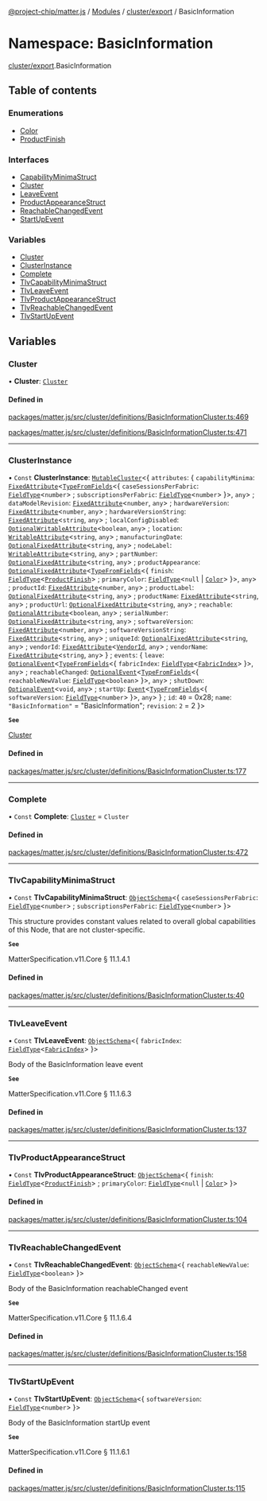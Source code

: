 [@project-chip/matter.js](../README.md) / [Modules](../modules.md) / [cluster/export](cluster_export.md) / BasicInformation

# Namespace: BasicInformation

[cluster/export](cluster_export.md).BasicInformation

## Table of contents

### Enumerations

- [Color](../enums/cluster_export.BasicInformation.Color.md)
- [ProductFinish](../enums/cluster_export.BasicInformation.ProductFinish.md)

### Interfaces

- [CapabilityMinimaStruct](../interfaces/cluster_export.BasicInformation.CapabilityMinimaStruct.md)
- [Cluster](../interfaces/cluster_export.BasicInformation.Cluster.md)
- [LeaveEvent](../interfaces/cluster_export.BasicInformation.LeaveEvent.md)
- [ProductAppearanceStruct](../interfaces/cluster_export.BasicInformation.ProductAppearanceStruct.md)
- [ReachableChangedEvent](../interfaces/cluster_export.BasicInformation.ReachableChangedEvent.md)
- [StartUpEvent](../interfaces/cluster_export.BasicInformation.StartUpEvent.md)

### Variables

- [Cluster](cluster_export.BasicInformation.md#cluster)
- [ClusterInstance](cluster_export.BasicInformation.md#clusterinstance)
- [Complete](cluster_export.BasicInformation.md#complete)
- [TlvCapabilityMinimaStruct](cluster_export.BasicInformation.md#tlvcapabilityminimastruct)
- [TlvLeaveEvent](cluster_export.BasicInformation.md#tlvleaveevent)
- [TlvProductAppearanceStruct](cluster_export.BasicInformation.md#tlvproductappearancestruct)
- [TlvReachableChangedEvent](cluster_export.BasicInformation.md#tlvreachablechangedevent)
- [TlvStartUpEvent](cluster_export.BasicInformation.md#tlvstartupevent)

## Variables

### Cluster

• **Cluster**: [`Cluster`](../interfaces/cluster_export.BasicInformation.Cluster.md)

#### Defined in

[packages/matter.js/src/cluster/definitions/BasicInformationCluster.ts:469](https://github.com/project-chip/matter.js/blob/558e12c94a201592c28c7bc0743705360b3e5ca6/packages/matter.js/src/cluster/definitions/BasicInformationCluster.ts#L469)

[packages/matter.js/src/cluster/definitions/BasicInformationCluster.ts:471](https://github.com/project-chip/matter.js/blob/558e12c94a201592c28c7bc0743705360b3e5ca6/packages/matter.js/src/cluster/definitions/BasicInformationCluster.ts#L471)

___

### ClusterInstance

• `Const` **ClusterInstance**: [`MutableCluster`](../interfaces/cluster_export.MutableCluster-1.md)\<\{ `attributes`: \{ `capabilityMinima`: [`FixedAttribute`](../interfaces/cluster_export.FixedAttribute.md)\<[`TypeFromFields`](tlv_export.md#typefromfields)\<\{ `caseSessionsPerFabric`: [`FieldType`](../interfaces/tlv_export.FieldType.md)\<`number`\> ; `subscriptionsPerFabric`: [`FieldType`](../interfaces/tlv_export.FieldType.md)\<`number`\>  }\>, `any`\> ; `dataModelRevision`: [`FixedAttribute`](../interfaces/cluster_export.FixedAttribute.md)\<`number`, `any`\> ; `hardwareVersion`: [`FixedAttribute`](../interfaces/cluster_export.FixedAttribute.md)\<`number`, `any`\> ; `hardwareVersionString`: [`FixedAttribute`](../interfaces/cluster_export.FixedAttribute.md)\<`string`, `any`\> ; `localConfigDisabled`: [`OptionalWritableAttribute`](../interfaces/cluster_export.OptionalWritableAttribute.md)\<`boolean`, `any`\> ; `location`: [`WritableAttribute`](../interfaces/cluster_export.WritableAttribute.md)\<`string`, `any`\> ; `manufacturingDate`: [`OptionalFixedAttribute`](../interfaces/cluster_export.OptionalFixedAttribute.md)\<`string`, `any`\> ; `nodeLabel`: [`WritableAttribute`](../interfaces/cluster_export.WritableAttribute.md)\<`string`, `any`\> ; `partNumber`: [`OptionalFixedAttribute`](../interfaces/cluster_export.OptionalFixedAttribute.md)\<`string`, `any`\> ; `productAppearance`: [`OptionalFixedAttribute`](../interfaces/cluster_export.OptionalFixedAttribute.md)\<[`TypeFromFields`](tlv_export.md#typefromfields)\<\{ `finish`: [`FieldType`](../interfaces/tlv_export.FieldType.md)\<[`ProductFinish`](../enums/cluster_export.BasicInformation.ProductFinish.md)\> ; `primaryColor`: [`FieldType`](../interfaces/tlv_export.FieldType.md)\<``null`` \| [`Color`](../enums/cluster_export.BasicInformation.Color.md)\>  }\>, `any`\> ; `productId`: [`FixedAttribute`](../interfaces/cluster_export.FixedAttribute.md)\<`number`, `any`\> ; `productLabel`: [`OptionalFixedAttribute`](../interfaces/cluster_export.OptionalFixedAttribute.md)\<`string`, `any`\> ; `productName`: [`FixedAttribute`](../interfaces/cluster_export.FixedAttribute.md)\<`string`, `any`\> ; `productUrl`: [`OptionalFixedAttribute`](../interfaces/cluster_export.OptionalFixedAttribute.md)\<`string`, `any`\> ; `reachable`: [`OptionalAttribute`](../interfaces/cluster_export.OptionalAttribute.md)\<`boolean`, `any`\> ; `serialNumber`: [`OptionalFixedAttribute`](../interfaces/cluster_export.OptionalFixedAttribute.md)\<`string`, `any`\> ; `softwareVersion`: [`FixedAttribute`](../interfaces/cluster_export.FixedAttribute.md)\<`number`, `any`\> ; `softwareVersionString`: [`FixedAttribute`](../interfaces/cluster_export.FixedAttribute.md)\<`string`, `any`\> ; `uniqueId`: [`OptionalFixedAttribute`](../interfaces/cluster_export.OptionalFixedAttribute.md)\<`string`, `any`\> ; `vendorId`: [`FixedAttribute`](../interfaces/cluster_export.FixedAttribute.md)\<[`VendorId`](datatype_export.md#vendorid), `any`\> ; `vendorName`: [`FixedAttribute`](../interfaces/cluster_export.FixedAttribute.md)\<`string`, `any`\>  } ; `events`: \{ `leave`: [`OptionalEvent`](../interfaces/cluster_export.OptionalEvent.md)\<[`TypeFromFields`](tlv_export.md#typefromfields)\<\{ `fabricIndex`: [`FieldType`](../interfaces/tlv_export.FieldType.md)\<[`FabricIndex`](datatype_export.md#fabricindex)\>  }\>, `any`\> ; `reachableChanged`: [`OptionalEvent`](../interfaces/cluster_export.OptionalEvent.md)\<[`TypeFromFields`](tlv_export.md#typefromfields)\<\{ `reachableNewValue`: [`FieldType`](../interfaces/tlv_export.FieldType.md)\<`boolean`\>  }\>, `any`\> ; `shutDown`: [`OptionalEvent`](../interfaces/cluster_export.OptionalEvent.md)\<`void`, `any`\> ; `startUp`: [`Event`](../interfaces/cluster_export.Event.md)\<[`TypeFromFields`](tlv_export.md#typefromfields)\<\{ `softwareVersion`: [`FieldType`](../interfaces/tlv_export.FieldType.md)\<`number`\>  }\>, `any`\>  } ; `id`: ``40`` = 0x28; `name`: ``"BasicInformation"`` = "BasicInformation"; `revision`: ``2`` = 2 }\>

**`See`**

[Cluster](cluster_export.BasicInformation.md#cluster)

#### Defined in

[packages/matter.js/src/cluster/definitions/BasicInformationCluster.ts:177](https://github.com/project-chip/matter.js/blob/558e12c94a201592c28c7bc0743705360b3e5ca6/packages/matter.js/src/cluster/definitions/BasicInformationCluster.ts#L177)

___

### Complete

• `Const` **Complete**: [`Cluster`](../interfaces/cluster_export.BasicInformation.Cluster.md) = `Cluster`

#### Defined in

[packages/matter.js/src/cluster/definitions/BasicInformationCluster.ts:472](https://github.com/project-chip/matter.js/blob/558e12c94a201592c28c7bc0743705360b3e5ca6/packages/matter.js/src/cluster/definitions/BasicInformationCluster.ts#L472)

___

### TlvCapabilityMinimaStruct

• `Const` **TlvCapabilityMinimaStruct**: [`ObjectSchema`](../classes/tlv_export.ObjectSchema.md)\<\{ `caseSessionsPerFabric`: [`FieldType`](../interfaces/tlv_export.FieldType.md)\<`number`\> ; `subscriptionsPerFabric`: [`FieldType`](../interfaces/tlv_export.FieldType.md)\<`number`\>  }\>

This structure provides constant values related to overall global capabilities of this Node, that are not
cluster-specific.

**`See`**

MatterSpecification.v11.Core § 11.1.4.1

#### Defined in

[packages/matter.js/src/cluster/definitions/BasicInformationCluster.ts:40](https://github.com/project-chip/matter.js/blob/558e12c94a201592c28c7bc0743705360b3e5ca6/packages/matter.js/src/cluster/definitions/BasicInformationCluster.ts#L40)

___

### TlvLeaveEvent

• `Const` **TlvLeaveEvent**: [`ObjectSchema`](../classes/tlv_export.ObjectSchema.md)\<\{ `fabricIndex`: [`FieldType`](../interfaces/tlv_export.FieldType.md)\<[`FabricIndex`](datatype_export.md#fabricindex)\>  }\>

Body of the BasicInformation leave event

**`See`**

MatterSpecification.v11.Core § 11.1.6.3

#### Defined in

[packages/matter.js/src/cluster/definitions/BasicInformationCluster.ts:137](https://github.com/project-chip/matter.js/blob/558e12c94a201592c28c7bc0743705360b3e5ca6/packages/matter.js/src/cluster/definitions/BasicInformationCluster.ts#L137)

___

### TlvProductAppearanceStruct

• `Const` **TlvProductAppearanceStruct**: [`ObjectSchema`](../classes/tlv_export.ObjectSchema.md)\<\{ `finish`: [`FieldType`](../interfaces/tlv_export.FieldType.md)\<[`ProductFinish`](../enums/cluster_export.BasicInformation.ProductFinish.md)\> ; `primaryColor`: [`FieldType`](../interfaces/tlv_export.FieldType.md)\<``null`` \| [`Color`](../enums/cluster_export.BasicInformation.Color.md)\>  }\>

#### Defined in

[packages/matter.js/src/cluster/definitions/BasicInformationCluster.ts:104](https://github.com/project-chip/matter.js/blob/558e12c94a201592c28c7bc0743705360b3e5ca6/packages/matter.js/src/cluster/definitions/BasicInformationCluster.ts#L104)

___

### TlvReachableChangedEvent

• `Const` **TlvReachableChangedEvent**: [`ObjectSchema`](../classes/tlv_export.ObjectSchema.md)\<\{ `reachableNewValue`: [`FieldType`](../interfaces/tlv_export.FieldType.md)\<`boolean`\>  }\>

Body of the BasicInformation reachableChanged event

**`See`**

MatterSpecification.v11.Core § 11.1.6.4

#### Defined in

[packages/matter.js/src/cluster/definitions/BasicInformationCluster.ts:158](https://github.com/project-chip/matter.js/blob/558e12c94a201592c28c7bc0743705360b3e5ca6/packages/matter.js/src/cluster/definitions/BasicInformationCluster.ts#L158)

___

### TlvStartUpEvent

• `Const` **TlvStartUpEvent**: [`ObjectSchema`](../classes/tlv_export.ObjectSchema.md)\<\{ `softwareVersion`: [`FieldType`](../interfaces/tlv_export.FieldType.md)\<`number`\>  }\>

Body of the BasicInformation startUp event

**`See`**

MatterSpecification.v11.Core § 11.1.6.1

#### Defined in

[packages/matter.js/src/cluster/definitions/BasicInformationCluster.ts:115](https://github.com/project-chip/matter.js/blob/558e12c94a201592c28c7bc0743705360b3e5ca6/packages/matter.js/src/cluster/definitions/BasicInformationCluster.ts#L115)
